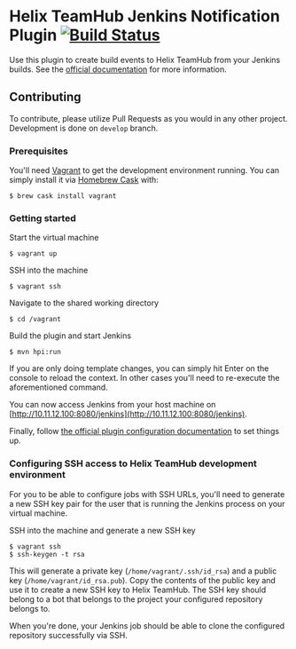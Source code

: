 # Helix TeamHub Jenkins Notification Plugin [![Build Status](https://jenkins.ci.cloudbees.com/buildStatus/icon?job=plugins/helix-teamhub-plugin)](https://jenkins.ci.cloudbees.com/job/plugins/job/helix-teamhub-plugin/)

Use this plugin to create build events to Helix TeamHub from your Jenkins builds. See the [official documentation](https://wiki.jenkins-ci.org/display/JENKINS/Helix+TeamHub+Plugin) for more information.

## Contributing

To contribute, please utilize Pull Requests as you would in any other project. Development is done on `develop` branch.

### Prerequisites

You'll need [Vagrant](https://www.vagrantup.com/) to get the development environment running. You can simply install it via [Homebrew Cask](http://caskroom.io/) with:

    $ brew cask install vagrant

### Getting started

Start the virtual machine

    $ vagrant up

SSH into the machine

    $ vagrant ssh

Navigate to the shared working directory

    $ cd /vagrant

Build the plugin and start Jenkins

    $ mvn hpi:run

If you are only doing template changes, you can simply hit Enter on the console to reload the context. In other cases you'll need to re-execute the aforementioned command.

You can now access Jenkins from your host machine on [http://10.11.12.100:8080/jenkins](http://10.11.12.100:8080/jenkins).

Finally, follow [the official plugin configuration documentation](https://wiki.jenkins-ci.org/display/JENKINS/Helix+TeamHub+Plugin#HelixTeamHubPlugin-Configuringtheplugin) to set things up.

### Configuring SSH access to Helix TeamHub development environment

For you to be able to configure jobs with SSH URLs, you'll need to generate a new SSH key pair for the user that is running the Jenkins process on your virtual machine.

SSH into the machine and generate a new SSH key

    $ vagrant ssh
    $ ssh-keygen -t rsa

This will generate a private key (`/home/vagrant/.ssh/id_rsa`) and a public key (`/home/vagrant/id_rsa.pub`). Copy the contents of the public key and use it to create a new SSH key to Helix TeamHub. The SSH key should belong to a bot that belongs to the project your configured repository belongs to.

When you're done, your Jenkins job should be able to clone the configured repository successfully via SSH.

